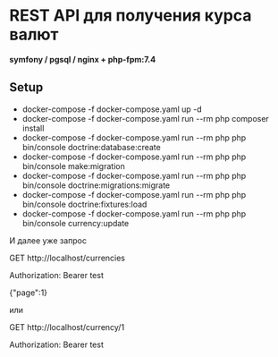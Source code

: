 # REST API для получения курса валют 

**symfony / pgsql / nginx + php-fpm:7.4**

## Setup

- docker-compose -f docker-compose.yaml up -d
- docker-compose -f docker-compose.yaml run --rm php composer install
- docker-compose -f docker-compose.yaml run --rm php php bin/console doctrine:database:create
- docker-compose -f docker-compose.yaml run --rm php php bin/console make:migration
- docker-compose -f docker-compose.yaml run --rm php php bin/console doctrine:migrations:migrate
- docker-compose -f docker-compose.yaml run --rm php php bin/console doctrine:fixtures:load
- docker-compose -f docker-compose.yaml run --rm php php bin/console currency:update

И далее уже запрос 

GET http://localhost/currencies

Authorization: Bearer test

{"page":1}

или

GET http://localhost/currency/1

Authorization: Bearer test
